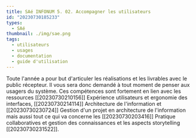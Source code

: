 ```yaml
---
title: SAé INFONUM 5. 02. Accompagner les utilisateurs
id: "20230730185233"
types:
  - SAé
thumbnail: ./img/sae.png
tags:
  - utilisateurs
  - usages
  - documentation
  - guide d'utilisation
---
```


Toute l'année a pour but d'articuler les réalisations et les livrables avec le public récepteur. Il vous sera donc demandé à tout moment de penser aux usagers du système.
Ces compétences sont fortement en lien avec les ressources [[20230730210156]] Expérience utilisateurs et ergonomie des interfaces, [[20230730214114]] Architecture de l'information et [[20230730230724]] Gestion d'un projet en architecture de l'information mais aussi tout ce qui va concerne les [[20230730203416]] Pratique collaboratives et gestion des connaissances et les aspects storytelling [[20230730231522]].